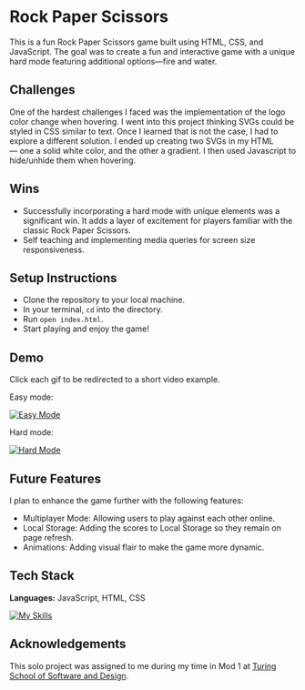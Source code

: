 # Rock Paper Scissors

This is a fun Rock Paper Scissors game built using HTML, CSS, and JavaScript. The goal was to create a fun and interactive game with a unique hard mode featuring additional options—fire and water.

## Challenges

One of the hardest challenges I faced was the implementation of the logo color change when hovering. I went into this project thinking SVGs could be styled in CSS similar to text. Once I learned that is not the case, I had to explore a different solution. I ended up creating two SVGs in my HTML — one a solid white color, and the other a gradient. I then used Javascript to hide/unhide them when hovering. 

## Wins
- Successfully incorporating a hard mode with unique elements was a significant win. It adds a layer of excitement for players familiar with the classic Rock Paper Scissors.
- Self teaching and implementing media queries for screen size responsiveness.


## Setup Instructions
- Clone the repository to your local machine.
- In your terminal, `cd` into the directory.
- Run `open index.html`.
- Start playing and enjoy the game!

## Demo

Click each gif to be redirected to a short video example. 

Easy mode: 

[![Easy Mode](https://media.giphy.com/media/v1.Y2lkPTc5MGI3NjExdTV0YzBzMnlzazZpOTExOWlmeHM5ZHZzeWN3aDd5Y3c1aDhjc3JtdCZlcD12MV9pbnRlcm5hbF9naWZfYnlfaWQmY3Q9Zw/wqrz0qw9EfkB5npWea/giphy.gif)](https://www.loom.com/share/4cfe76a291924908af199b7a64a82c62?sid=528286e8-b273-4715-9c84-b7c968d4ae70)

Hard mode:

[![Hard Mode](https://media.giphy.com/media/v1.Y2lkPTc5MGI3NjExYmcwc2tsMnk3dzcwYnZpd2VkcGdzeGswaWJ2NnV4cDg4aWpqdGRjciZlcD12MV9pbnRlcm5hbF9naWZfYnlfaWQmY3Q9Zw/hhL27X0CHiqb4siqX7/giphy.gif)](https://www.loom.com/share/23f3f863a12743d8a85436f691c12e33?sid=eb2ff35b-02bd-4548-bc90-895763ca4051)


## Future Features

I plan to enhance the game further with the following features:

- Multiplayer Mode: Allowing users to play against each other online.
- Local Storage: Adding the scores to Local Storage so they remain on page refresh.
- Animations: Adding visual flair to make the game more dynamic.


## Tech Stack

**Languages:** JavaScript, HTML, CSS

[![My Skills](https://skills.thijs.gg/icons?i=js,html,css)]()

## Acknowledgements

This solo project was assigned to me during my time in Mod 1 at [Turing School of Software and Design](https://www.turing.edu).
